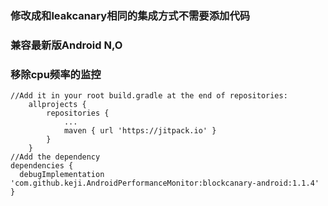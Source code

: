 ### 修改成和leakcanary相同的集成方式不需要添加代码
### 兼容最新版Android N,O
### 移除cpu频率的监控
``` 
//Add it in your root build.gradle at the end of repositories:
	allprojects {
		repositories {
			...
			maven { url 'https://jitpack.io' }
		}
	}
//Add the dependency
dependencies {
  debugImplementation 'com.github.keji.AndroidPerformanceMonitor:blockcanary-android:1.1.4'
}
```
